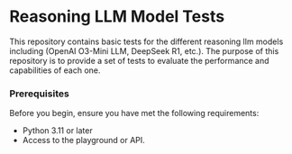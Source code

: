 # Reasoning LLM Model Tests

This repository contains basic tests for the different reasoning llm models including (OpenAI O3-Mini LLM, DeepSeek R1, etc.). The purpose of this repository is to provide a set of tests to evaluate the performance and capabilities of each one.

### Prerequisites

Before you begin, ensure you have met the following requirements:

- Python 3.11 or later
- Access to the playground or API.
